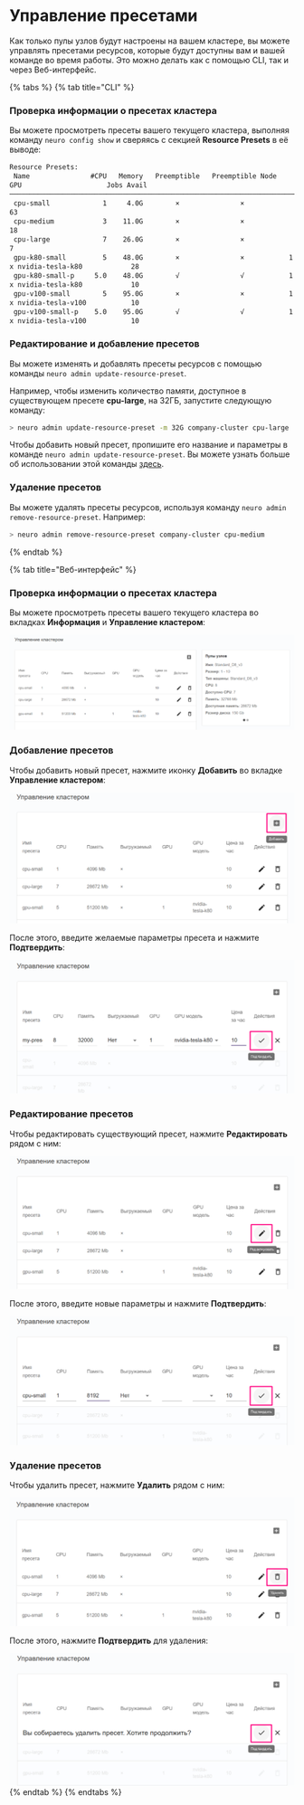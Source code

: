 # Управление пресетами

Как только пулы узлов будут настроены на вашем кластере, вы можете управлять пресетами ресурсов, которые будут доступны вам и вашей команде во время работы. Это можно делать как с помощью CLI, так и через Веб-интерфейс.

{% tabs %}
{% tab title="CLI" %}
### Проверка информации о пресетах кластера

Вы можете просмотреть пресеты вашего текущего кластера, выполняя команду `neuro config show` и сверяясь с секцией **Resource Presets** в её выводе:

```text
Resource Presets:
 Name               #CPU   Memory   Preemptible   Preemptible Node   GPU                     Jobs Avail
────────────────────────────────────────────────────────────────────────────────────────────────────────
 cpu-small             1     4.0G        ×               ×                                           63
 cpu-medium            3    11.0G        ×               ×                                           18
 cpu-large             7    26.0G        ×               ×                                            7
 gpu-k80-small         5    48.0G        ×               ×           1 x nvidia-tesla-k80            28
 gpu-k80-small-p     5.0    48.0G        √               √           1 x nvidia-tesla-k80            10
 gpu-v100-small        5    95.0G        ×               ×           1 x nvidia-tesla-v100           10
 gpu-v100-small-p    5.0    95.0G        √               √           1 x nvidia-tesla-v100           10
```

### Редактирование и добавление пресетов

Вы можете изменять и добавлять пресеты ресурсов с помощью команды `neuro admin update-resource-preset`. 

Например, чтобы изменить количество памяти, доступное в существующем пресете **cpu-large**, на 32ГБ, запустите следующую команду:

```bash
> neuro admin update-resource-preset -m 32G company-cluster cpu-large
```

Чтобы добавить новый пресет, пропишите его название и параметры в команде `neuro admin update-resource-preset`. Вы можете узнать больше об использовании этой команды [здесь](https://neu-ro.gitbook.io/neu-ro-cli-reference/commands/admin).

### Удаление пресетов

Вы можете удалять пресеты ресурсов, используя команду `neuro admin remove-resource-preset`. Например:

```bash
> neuro admin remove-resource-preset company-cluster cpu-medium
```
{% endtab %}

{% tab title="Веб-интерфейс" %}
### Проверка информации о пресетах кластера

Вы можете просмотреть пресеты вашего текущего кластера во вкладках **Информация** и **Управление кластером**:

![](../.gitbook/assets/image%20%28125%29.png)

### Добавление пресетов

Чтобы добавить новый пресет, нажмите иконку **Добавить** во вкладке **Управление кластером**:

![](../.gitbook/assets/image%20%28123%29.png)

После этого, введите желаемые параметры пресета и нажмите **Подтвердить**:

![](../.gitbook/assets/image%20%28130%29%20%281%29.png)

### Редактирование пресетов

Чтобы редактировать существующий пресет, нажмите **Редактировать** рядом с ним:

![](../.gitbook/assets/image%20%28134%29%20%281%29.png)

После этого, введите новые параметры и нажмите **Подтвердить**:

![](../.gitbook/assets/image%20%28135%29%20%281%29.png)

### Удаление пресетов

Чтобы удалить пресет, нажмите **Удалить** рядом с ним:

![](../.gitbook/assets/image%20%28133%29%20%281%29.png)

После этого, нажмите **Подтвердить** для удаления:

![](../.gitbook/assets/image%20%28127%29.png)
{% endtab %}
{% endtabs %}

